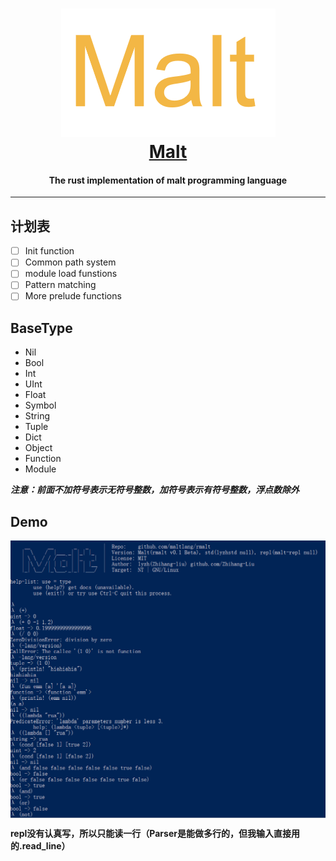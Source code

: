 <h1 align="center">
  <a href="https://github.com/maltlang/rmalt"><img src="docs/malt.png" alt="Malt"/><br>
  <a href="https://github.com/maltlang/rmalt">Malt</a>
</h1>

<h4 align="center">The rust implementation of malt programming language</h4>

---

## 计划表
- [ ] Init function
- [ ] Common path system
- [ ] module load funstions
- [ ] Pattern matching
- [ ] More prelude functions

## BaseType
- Nil
- Bool
- Int
- UInt
- Float
- Symbol
- String
- Tuple
- Dict
- Object
- Function
- Module

***注意：前面不加符号表示无符号整数，加符号表示有符号整数，浮点数除外***

## Demo
<img align="center" src="docs/malt_demo_0.png" alt="malt-demo"/>

**repl没有认真写，所以只能读一行（Parser是能做多行的，但我输入直接用的.read_line）**
